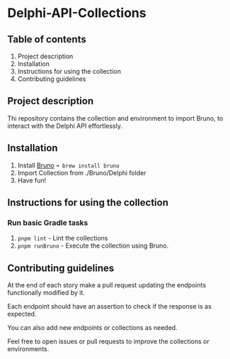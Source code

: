 # Delphi-API-Collections
## Table of contents
1. Project description
2. Installation
3. Instructions for using the collection
4. Contributing guidelines

## Project description
Thi repository contains the collection and environment to import Bruno, to interact with the Delphi API effortlessly.

## Installation
1. Install [Bruno](https://docs.usebruno.com/) `➜ brew install bruno`
2. Import Collection from ./Bruno/Delphi folder
3. Have fun!

## Instructions for using the collection
### Run basic Gradle tasks
1. ```pnpm lint``` - Lint the collections
2. ```pnpm runBruno``` - Execute the collection using Bruno.

## Contributing guidelines
At the end of each story make a pull request updating the endpoints functionally modified by it.

Each endpoint should have an assertion to check if the response is as expected.

You can also add new endpoints or collections as needed.

Feel free to open issues or pull requests to improve the collections or environments.